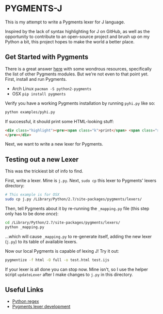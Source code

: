PYGMENTS-J
==========

This is my attempt to write a Pygments lexer for J language.

Inspired by the lack of syntax highlighting for J on GitHub, as well as the opportunity to contribute to an open-source project and brush up on my Python a bit, this project hopes to make the world a better place.

Get Started with Pygments
-------------------------

There is a great answer [here](http://stackoverflow.com/q/14755721/2037637) with some wondrous resources, specifically the list of other Pygments modules. But we're not even to that point yet. First, install and run Pygments.

* Arch Linux
  `pacman -S python2-pygments`
* OSX
  `pip install pygments`

Verify you have a working Pygments installation by running `pyhi.py` like so:

```sh
python examples/pyhi.py
```

If successful, it should print some HTML-looking stuff:

```html
<div class="highlight"><pre><span class="k">print</span> <span class="s">&quot;Hello World&quot;</span>
</pre></div>
```

Next, we want to write a new lexer for Pygments.

Testing out a new Lexer
-----------------------

This was the trickiest bit of info to find.

First, write a lexer. Mine is `j.py`. Next, `sudo cp` this lexer to Pygments' lexers directory:

```sh
# This example is for OSX
sudo cp j.py /Library/Python/2.7/site-packages/pygments/lexers/
```

Then, tell Pygments about it by re-running the `_mapping.py` file (this step only has to be done *once*):

```sh
cd /Library/Python/2.7/site-packages/pygments/lexers/
python _mapping.py
```

...which will cause `_mapping.py` to re-generate itself, adding the new lexer (`j.py`) to its table of available lexers.

Now our local Pygments is capable of lexing J! Try it out:

```sh
pygmentize -f html -O full -o test.html test.ijs
```

If your lexer is all done you can stop now. Mine isn't, so I use the helper script `updateLexer` after I make changes to `j.py` in this directory.

Useful Links
------------

* [Python regex](https://docs.python.org/dev/library/re.html#regular-expression-syntax)
* [Pygments lexer development](http://pygments.org/docs/lexerdevelopment/)

